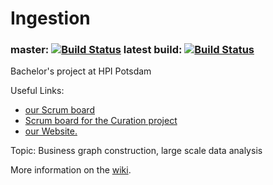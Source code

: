 # Ingestion
### master: [![Build Status](https://hpi.de/naumann/sites/ingestion/jenkins/buildStatus/icon?job=ingestion_doc)](https://hpi.de/naumann/sites/ingestion/jenkins/job/ingestion_doc/) latest build: [![Build Status](https://hpi.de/naumann/sites/ingestion/jenkins/buildStatus/icon?job=ingestion)](https://hpi.de/naumann/sites/ingestion/jenkins/job/ingestion/)
Bachelor's project at HPI Potsdam

Useful Links:
- [our Scrum board](https://github.com/bpn1/ingestion/projects/1)
- [Scrum board for the Curation project](https://github.com/bpn1/curation/projects/1)
- [our Website.](https://hpi.de/naumann/sites/ingestion/)

Topic: Business graph construction, large scale data analysis

More information on the [wiki](https://github.com/bpn1/ingestion/wiki).
